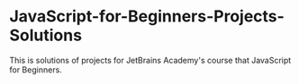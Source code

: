 # JavaScript-for-Beginners-Projects-Solutions
This is solutions of projects for JetBrains Academy's course that JavaScript for Beginners.
